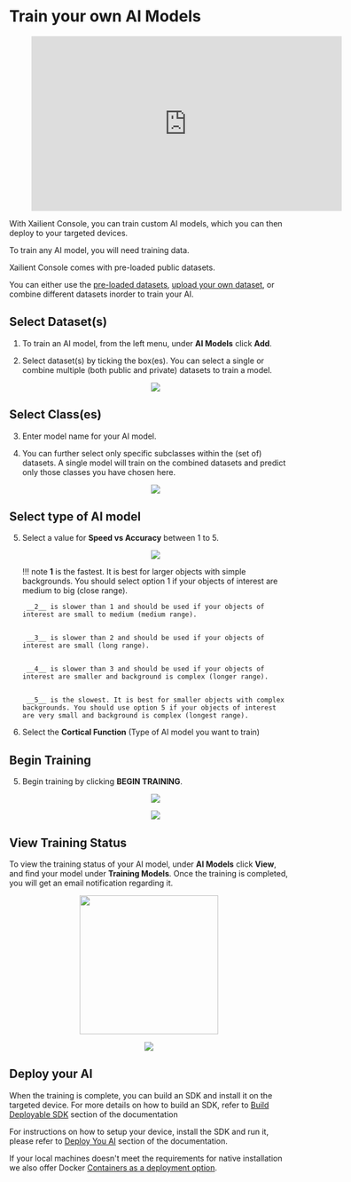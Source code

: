 # Train your own AI Models

<!-- blank line -->
<figure class="video_container">
  <iframe width="560" height="315" src="https://www.youtube.com/embed/o7rsZ6hvxvk" frameborder="0" allow="accelerometer; autoplay; encrypted-media; gyroscope; picture-in-picture" allowfullscreen></iframe>
</figure>
<!-- blank line -->

With Xailient Console, you can train custom AI models, which you can then deploy to your targeted devices.

To train any AI model, you will need training data. 

Xailient Console comes with pre-loaded public datasets.

You can either use the [pre-loaded datasets](https://xailient-docs.readthedocs.io/en/latest/dataset/), [upload your own dataset](https://xailient-docs.readthedocs.io/en/latest/dataset/), or combine different datasets inorder to train your AI.

## Select Dataset(s)

1. To train an AI model, from the left menu, under __AI Models__ click __Add__.

2. Select dataset(s) by ticking the box(es). You can select a single or combine multiple (both public and private) datasets to train a model.

    <p align="center">
    <img src="../img/console/AI Models/TrainAI-Step1-DatasetSetected.png">
    </p>

## Select Class(es)

3. Enter model name for your AI model.

4. You can further select only specific subclasses within the (set of) datasets. A single model will train on the combined datasets and predict only those classes you have chosen here.

    <p align="center">
    <img src="../img/console/AI Models/TrainAIModel-Step2.png">
    </p>

## Select type of AI model

5. Select a value for __Speed vs Accuracy__ between 1 to 5. 

    <p align="center">
    <img src="../img/console/AI Models/TrainAIModel-Step3.png">
    </p>

    !!! note
        __1__ is the fastest. It is best for larger objects with simple backgrounds. You should select option 1 if your objects of interest are medium to big (close range).

        __2__ is slower than 1 and should be used if your objects of interest are small to medium (medium range).


        __3__ is slower than 2 and should be used if your objects of interest are small (long range).


        __4__ is slower than 3 and should be used if your objects of interest are smaller and background is complex (longer range).


        __5__ is the slowest. It is best for smaller objects with complex backgrounds. You should use option 5 if your objects of interest are very small and background is complex (longest range).

6. Select the __Cortical Function__ (Type of AI model you want to train)

## Begin Training

5. Begin training by clicking __BEGIN TRAINING__.

    <p align="center">
    <img src="../img/console/AI Models/TrainAIModel-BeginTraining.png">
    </p>

    <p align="center">
    <img src="../img/console/TrainingStarted.png">
    </p>

## View Training Status

To view the training status of your AI model, under __AI Models__ click __View__, and find your model under __Training Models__. Once the training is completed, you will get an email notification regarding it.

<p align="center">
<img src="../img/console/Dashboard/LeftMenu-CustomAIModels.png" width="250">
</p>


<p align="center">
<img src="../img/console/AI Models/CustomAIModels-List-InProgress.png">
</p>

## Deploy your AI

When the training is complete, you can build an SDK and install it on the targeted device. For more details on how to build an SDK, refer to [Build Deployable SDK](/en/latest/buildSdk/) section of the documentation

For instructions on how to setup your device, install the SDK and run it, please refer to [Deploy You AI](/en/latest/installation/) section of the documentation.

If your local machines doesn't meet the requirements for native installation we also offer Docker [Containers as a deployment option](https://xailient-docs.readthedocs.io/en/latest/container/).
